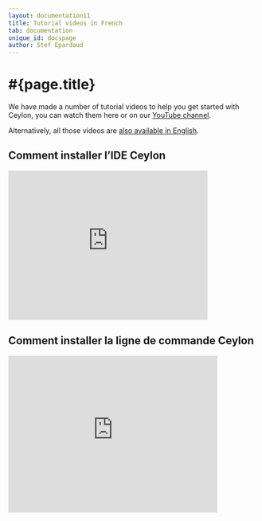 ```yaml
---
layout: documentation11
title: Tutorial videos in French
tab: documentation
unique_id: docspage
author: Stef Epardaud
---
```


# #{page.title}

We have made a number of tutorial videos to help you get started with Ceylon, you can watch them here or
on our [YouTube channel](http://www.youtube.com/user/CeylonLang/videos).

Alternatively, all those videos are [also available in English](..).

## Comment installer l’IDE Ceylon

<iframe width="400" height="300" src="http://www.youtube.com/embed/on0_3Rx-348" frameborder="0" allowfullscreen="yes"> </iframe>

## Comment installer la ligne de commande Ceylon

<iframe width="420" height="315" src="http://www.youtube.com/embed/Eiuk6q2W-8k" frameborder="0" allowfullscreen="yes"> </iframe>